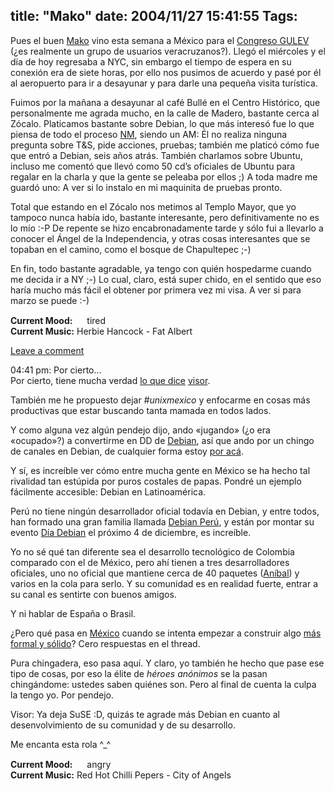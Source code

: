 title: "Mako"
date: 2004/11/27 15:41:55
Tags: 
---
<p>Pues el buen <a href="http://mako.yukidoke.org/">Mako</a> vino esta semana a México para el <a href="http://congreso.gulev.org.mx/">Congreso GULEV</a> (¿es realmente un grupo de usuarios veracruzanos?). Llegó el miércoles y el día de hoy regresaba a NYC, sin embargo el tiempo de espera en su conexión era de siete horas, por ello nos pusimos de acuerdo y pasé por él al aeropuerto para ir a desayunar y para darle una pequeña visita turística.</p>

<p>Fuimos por la mañana a desayunar al café Bullé en el Centro Histórico, que personalmente me agrada mucho, en la calle de Madero, bastante cerca al Zócalo. Platicamos bastante sobre Debian, lo que más interesó fue lo que piensa de todo el proceso <a href="http://nm.debian.org/">NM</a>, siendo un AM: Él no realiza ninguna pregunta sobre T&amp;S, pide acciones, pruebas; también me platicó cómo fue que entró a Debian, seis años atrás. También charlamos sobre Ubuntu, incluso me comentó que llevó como 50&#160;cd&#8217;s oficiales de Ubuntu para regalar en la charla y que la gente se peleaba por ellos ;) A toda madre me guardó uno: A ver si lo instalo en mi maquinita de pruebas pronto.</p>

<p>Total que estando en el Zócalo nos metimos al Templo Mayor, que yo tampoco nunca había ido, bastante interesante, pero definitivamente no es lo mío :-P De repente se hizo encabronadamente tarde y sólo fui a llevarlo a conocer el Ángel de la Independencia, y otras cosas interesantes que se topaban en el camino, como el bosque de Chapultepec ;-)</p>

<p>En fin, todo bastante agradable, ya tengo con quién hospedarme cuando me decida ir a NY ;-) Lo cual, claro, está super chido, en el sentido que eso haría mucho más fácil el obtener por primera vez mi visa. A ver si para marzo se puede :-)</p>

<p><strong>Current Mood:</strong> <img width="15" height="15" src="http://stat.livejournal.com/img/mood/growf/smileys/tired.gif"/> tired<br/><strong>Current Music:</strong> Herbie Hancock - Fat Albert</p>

<p><a href="http://damog.livejournal.com/13088.html?mode=reply">Leave a comment</a></p>

<p>04:41&#160;pm:  Por cierto&#8230;<br/>
Por cierto, tiene mucha verdad <a href="http://visor.linuxreal.org/jaws/index.php?gadget=blog&amp;action=single_view&amp;id=87">lo que dice</a> <a href="http://visor.linuxreal.org/jaws/index.php">visor</a>.</p>

<p>También me he propuesto dejar <em>#unixmexico</em> y enfocarme en cosas más productivas que estar buscando tanta mamada en todos lados.</p>

<p>Y como alguna vez algún pendejo dijo, ando «jugando» (¿o era «ocupado»?) a convertirme en DD de <a href="http://www.debian.org/">Debian</a>, así que ando por un chingo de canales en Debian, de cualquier forma estoy <a href="http://www.damog.net/contact.html">por acá</a>.</p>

<p>Y sí, es increíble ver cómo entre mucha gente en México se ha hecho tal rivalidad tan estúpida por puros costales de papas. Pondré un ejemplo fácilmente accesible: Debian en Latinoamérica.</p>

<p>Perú no tiene ningún desarrollador oficial todavía en Debian, y entre todos, han formado una gran familia llamada <a href="http://www.debianperu.org/">Debian Perú</a>, y están por montar su evento <a href="http://debianperu.org/diadebian/">Día Debian</a> el próximo 4 de diciembre, es increíble.</p>

<p>Yo no sé qué tan diferente sea el desarrollo tecnológico de Colombia comparado con el de México, pero ahí tienen a tres desarrolladores oficiales, uno no oficial que mantiene cerca de 40 paquetes (<a href="http://www-personal.monash.edu.au/%7Eanibal/">Aníbal</a>) y varios en la cola para serlo. Y su comunidad es en realidad fuerte, entrar a su canal es sentirte con buenos amigos.</p>

<p>Y ni hablar de España o Brasil.</p>

<p>¿Pero qué pasa en <a href="http://www.debianmexico.org/">México</a> cuando se intenta empezar a construir algo <a href="http://www.red-libre.org/pipermail/debianmexico/2004-November/001329.html">más formal y sólido</a>? Cero respuestas en el thread.</p>

<p>Pura chingadera, eso pasa aquí. Y claro, yo también he hecho que pase ese tipo de cosas, por eso la élite de <em>héroes anónimos</em> se la pasan chingándome: ustedes saben quiénes son. Pero al final de cuenta la culpa la tengo yo. Por pendejo.</p>

<p>Visor: Ya deja SuSE :D, quizás te agrade más Debian en cuanto al desenvolvimiento de su comunidad y de su desarrollo.</p>

<p>Me encanta esta rola ^_^</p>

<p><strong>Current Mood:</strong> <img width="15" height="15" src="http://stat.livejournal.com/img/mood/growf/smileys/angry.gif"/> angry<br/><strong>Current Music:</strong> Red Hot Chilli Pepers - City of Angels</p>

